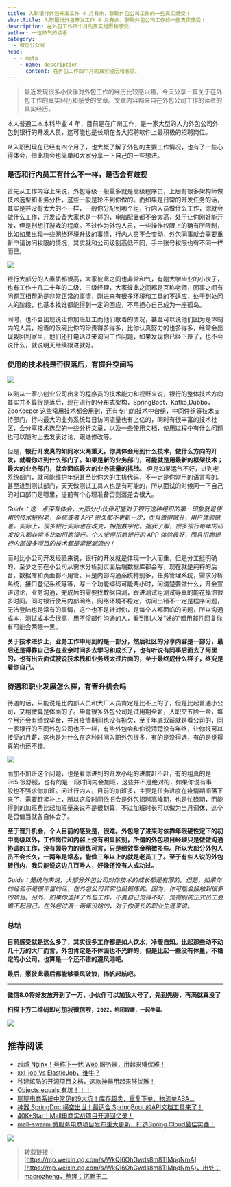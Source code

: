```yaml
---
title: 入职银行外包开发工作 4 月有余，聊聊外包公司工作的一些真实感受！
shortTitle: 入职银行外包开发工作 4 月有余，聊聊外包公司工作的一些真实感受！
description: 在外包工作四个月的真实经历和感受。
author: 一位帅气的读者
category:
  - 微信公众号
head:
  - - meta
    - name: description
      content: 在外包工作四个月的真实经历和感受。
---
```


> 最近发现很多小伙伴对外包工作的经历比较感兴趣，今天分享一篇关于在外包工作的真实经历和感受的文章。文章内容都来自在外包公司工作的读者的真实经历。

本人普通二本本科毕业 4 年，目前是在广州工作，是一家大型的人力外包公司外包到银行的开发人员，这可能也是长期在各大招聘软件上最积极的招聘岗位。

从入职到现在已经有四个月了，也大概了解了外包的主要工作情况，也有了一些心得体会，借此机会也简单和大家分享一下自己的一些想法。

### 是否和行内员工有什么不一样，是否会有歧视

首先从工作内容上来说，外包等级一般最多就是高级程序员，上层有很多架构师做技术选型和业务分析，这些一般是轮不到你做的。而如果是日常的开发任务的话，其实是并没有太大的不一样，一般你分配到哪个组，行内人员做什么工作，你就会做什么工作，开发设备大家也是一样的，电脑配置都不会太高，处于让你刚好能开发，但是别想打游戏的程度。不过作为外包人员，一些操作权限上的确有所限制，比如如果出现一些网络环境升级的事情，行内人员不会变动，外包同事就会需要重新申请访问权限的情况，其实就和公司级别高低不同，手中账号权限也有不同一样而已。

![](https://cdn.tobebetterjavaer.com/tobebetterjavaer/images/nice-article/weixin-ruzyhwbkfgzyyyllwbgsgzdyxzsgs-f711c44f-ebb2-4f7e-9b94-5a9b30d5f00b.jpg)

银行大部分的人素质都很高，大家彼此之间也非常和气，有刚大学毕业的小伙子，也有工作十几二十年的二级、三级经理，大家彼此之间都是互称老师，同事之间有问题互相帮助是非常正常的事情，刚进来有很多环境和工具的不适应，处于到处问人的阶段，也基本找谁都能得到一定的回应，不用担心自己成为一座孤岛。

同时，也不会出现说让你加班赶工而他们歇着的情况，甚至可以说他们因为是体制内的人员，抱着的饭碗比你的珍贵得多得多，比你认真努力的也多得多，经常会出现我回到家里，他们还打电话过来询问工作问题，如果发现你已经下班了，也不会说什么，就说明天继续跟进就好。

### 使用的技术栈是否很落后，有提升空间吗

![](https://cdn.tobebetterjavaer.com/tobebetterjavaer/images/nice-article/weixin-ruzyhwbkfgzyyyllwbgsgzdyxzsgs-2c164b53-6c77-4f9a-bdec-b1e7087d41a7.jpg)

以刚从一家小创业公司出来的程序员的技术能力和视野来说，银行的整体技术方向其实并不算很是落后，现在流行的分布式架构，SpringBoot，Kafka,Dubbo，ZooKeeper 这些常用技术都会用到，还有专门的技术中台组，中间件组等技术支持部门，行内最大的业务系统每日访问流量也有上亿的，同时有很丰富的技术社区，会分享技术选型的一些分析文章，以及一些使用文档，使用过程中有什么问题也可以随时上去发表讨论，跟进修改等。

但是，**银行开发真的如同冰火两重天。你具体会用到什么技术，做什么方向的开发，就看你进到什么部门了。如果是新的业务部门，可能就是用最新的框架技术；最大的业务部门，就会面临最大的业务流量的挑战。** 但是如果运气不好，进到老系统部门，就可能维护年纪甚至比你大的主机代码，不一定是你常用的语言写的。甚至进到测试部门，天天做测试工具人也是有可能的，所以面试的时候问一下自己的对口部门是哪里，提前有个心理准备否则落差会很大。

*Guide：这一点深有体会，大部分小伙伴可能对于银行这种组织的第一印象就是使用的技术特别老，系统或者 APP 很久都不更新一次，而且做得贼丑，用户体验贼差。实际上，很多银行实际也在改变，拥抱数字化。据我了解，很多银行每年的研发投入都非常多比如招商银行。个人觉得招商银行的 APP 体验最好，而且招商银行内部很多项目的技术都是紧跟潮流的！*

而对比小公司开发经验来说，银行的开发就是体现一个大而重，但是分工挺明确的，至少之前在小公司从需求分析到页面后端数据库都会写，现在就是纯粹的后台，数据库和页面都不用管。只是内部沟通系统特别多，任务管理系统，需求分析系统，接口登记系统等等，写一个功能编码可能两小时，问清楚要做什么，开会宣讲讨论，业务沟通，完成后的需要找数据自测，跟进测试组测试等真的能花掉你很多时间。同时银行使用内部网络，网络环境不稳定，访问出错不一定是程序问题，无法登陆也是常有的事情，这个也不是针对你，是每个人都面临的问题，所以沟通成本，测试成本会很高，用不惯邮件沟通的人，看到别人发“好的”都用邮件回复你有可能会两眼一黑。

**关于技术进步上，业务工作中用到的是一部分，然后社区的分享内容是一部分，最后还是得靠自己多在业余时间多去学习和成长了，也有听说有同事后面去了阿里的，也有出去面试被说技术栈和业务线太过片面的，至于最终成什么样子，终究是看你自己。**

### 待遇和职业发展怎么样，有晋升机会吗

待遇的话，只能说是比内部人员和大厂人员肯定是比不上的了，但是比起普通小公司，又稍微算是体面的了。毕竟很多外包公司是试用期全薪，入职交五险一金，每个月还会有绩效奖金，并且疫情期间也没有拖欠，至于年底双薪就是看公司的，同一家银行的不同外包公司也不一样，有些外包会和你说清楚没有年终，让你报可以接受的月薪，这也是为什么在这种时间入职外包很多，有的是没得选，有的是觉得真的也还不错。

![](https://cdn.tobebetterjavaer.com/tobebetterjavaer/images/nice-article/weixin-ruzyhwbkfgzyyyllwbgsgzdyxzsgs-97954719-78f1-47f2-94af-741439b78ff8.jpg)

而加不加班这个问题，也是看你进到的开发小组的进度赶不赶，有的组真的是 965 很舒服，也有的是一段时间内会加班，这些并不是绝对的，如果你说有事一般也不强求你加班。问过行内人，目前的加班多，主要是任务进度在疫情期间落下来了，需要赶紧补上，所以这段时间依旧会是外包招聘高峰期，也是忙碌期，而能得到的加班费比起加班量来说不是很划算，不过加班时长可以做为当月调休，这个是否值当就各自体会了。

**至于晋升机会，个人目前的感受是，很难。外包除了进来时依靠年限硬性定下的初中高级以外，工作岗位和内容上没有明显区别，所谓的外包项目经理只是做做沟通协调的工作，没有领导力的锻炼可言，只是绩效奖金稍微多些。所以大部分外包人员不会长久，一两年是常态，能做三年以上的就是老员工了。至于有些人说的外包转行内，我只能说这边几百号人，好像还没有人成功过。**

*Guide：笼统地来说，大部分外包公司对你技术的成长都是有限的。但是，如果你的经验不是很丰富的话，在外包公司其实也挺锻炼的。因为，你可能会接触到很多的项目。另外，如果你选择了外包工作，不要自己觉得不好，觉得别的正式员工会瞧不起自己。在外包过渡一两年没啥的，对于你漫长的职业生涯来说。*

### 总结

**目前感受就是这么多了，其实很多工作都是如人饮水，冷暖自知。比起那些动不动几十万的大厂而言，外包肯定是不体面也不光鲜的，但是比起一些没有体量，不稳定的小公司，也算是一个还不错的避风港吧。**

**最后，愿彼此最后都能够乘风破浪，扬帆起航吧。**

* * *

**微信8.0将好友放开到了一万，小伙伴可以加我大号了，先到先得，再满就真没了**

**扫描下方二维码即可加我微信啦，`2022，抱团取暖，一起牛逼。`**

![](https://cdn.tobebetterjavaer.com/tobebetterjavaer/images/nice-article/weixin-ruzyhwbkfgzyyyllwbgsgzdyxzsgs-01309b8e-c5d5-4d88-be8f-ca6bb2d0d668.jpg)

## 推荐阅读

*   [超越 Nginx！号称下一代 Web 服务器，用起来够优雅！](https://mp.weixin.qq.com/s?__biz=MzU1Nzg4NjgyMw==&mid=2247499016&idx=1&sn=b4f12202e884dd02588cc701d0946ad3&scene=21#wechat_redirect)
*   [xxl-job Vs ElasticJob，谁牛？](https://mp.weixin.qq.com/s?__biz=MzU1Nzg4NjgyMw==&mid=2247498955&idx=1&sn=173323cfe634d6c543fe319a1046eaa8&scene=21#wechat_redirect)
*   [秒建炫酷的开源项目文档，这款神器用起来够优雅！](https://mp.weixin.qq.com/s?__biz=MzU1Nzg4NjgyMw==&mid=2247498925&idx=1&sn=39c5993faf8ee37b67cadee1345ccf3d&scene=21#wechat_redirect)
*   [Objects.equals 有坑！！！](https://mp.weixin.qq.com/s?__biz=MzU1Nzg4NjgyMw==&mid=2247498875&idx=1&sn=ee71f0dd7e40c97562e50adb44ae44c6&scene=21#wechat_redirect)
*   [聊聊电商系统中常见的9大坑！库存超卖、重复下单、物流单ABA...](https://mp.weixin.qq.com/s?__biz=MzU1Nzg4NjgyMw==&mid=2247498832&idx=1&sn=38549bb9e45831a263116555e63528a8&scene=21#wechat_redirect)
*   [神器 SpringDoc 横空出世！最适合 SpringBoot 的API文档工具来了！](https://mp.weixin.qq.com/s?__biz=MzU1Nzg4NjgyMw==&mid=2247498682&idx=1&sn=431ac22705022bda2e5c127cf9dfe630&scene=21#wechat_redirect)
*   [40K+Star！Mall电商实战项目开源回忆录！](https://mp.weixin.qq.com/s?__biz=MzU1Nzg4NjgyMw==&mid=2247486684&idx=1&sn=807fd808adac8019eb2095ba088efe54&scene=21#wechat_redirect)
*   [mall-swarm 微服务电商项目发布重大更新，打造Spring Cloud最佳实践！](https://mp.weixin.qq.com/s?__biz=MzU1Nzg4NjgyMw==&mid=2247486362&idx=1&sn=fb6d71d328e8eee34976a86135dc6a7d&scene=21#wechat_redirect)



![](https://cdn.tobebetterjavaer.com/tobebetterjavaer/images/nice-article/weixin-ruzyhwbkfgzyyyllwbgsgzdyxzsgs-ebe735f5-7301-4b27-a35c-f4994f36e8ac.jpg)

>转载链接：[https://mp.weixin.qq.com/s/WkQI6OhGwds8m8TIMpqNmA](https://mp.weixin.qq.com/s/WkQI6OhGwds8m8TIMpqNmA)，出处：macrozheng，整理：沉默王二
